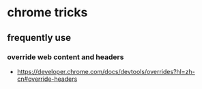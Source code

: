 # chrome tricks

## frequently use

### override web content and headers

- <https://developer.chrome.com/docs/devtools/overrides?hl=zh-cn#override-headers>
